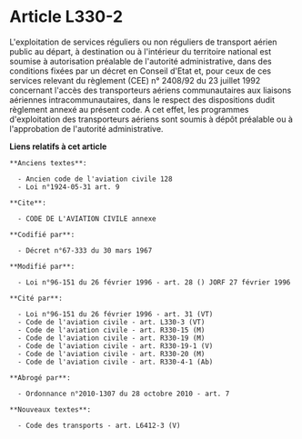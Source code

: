 # Article L330-2

L'exploitation de services réguliers ou non réguliers de transport aérien public au départ, à destination ou à l'intérieur du
territoire national est soumise à autorisation préalable de l'autorité administrative, dans des conditions fixées par un
décret en Conseil d'Etat et, pour ceux de ces services relevant du règlement (CEE) n° 2408/92 du 23 juillet 1992 concernant
l'accès des transporteurs aériens communautaires aux liaisons aériennes intracommunautaires, dans le respect des dispositions
dudit règlement annexé au présent code. A cet effet, les programmes d'exploitation des transporteurs aériens sont soumis à
dépôt préalable ou à l'approbation de l'autorité administrative.

**Liens relatifs à cet article**

	**Anciens textes**:

	  - Ancien code de l'aviation civile 128
	  - Loi n°1924-05-31 art. 9

	**Cite**:

	  - CODE DE L'AVIATION CIVILE annexe

	**Codifié par**:

	  - Décret n°67-333 du 30 mars 1967

	**Modifié par**:

	  - Loi n°96-151 du 26 février 1996 - art. 28 () JORF 27 février 1996

	**Cité par**:

	  - Loi n°96-151 du 26 février 1996 - art. 31 (VT)
	  - Code de l'aviation civile - art. L330-3 (VT)
	  - Code de l'aviation civile - art. R330-15 (M)
	  - Code de l'aviation civile - art. R330-19 (M)
	  - Code de l'aviation civile - art. R330-19-1 (V)
	  - Code de l'aviation civile - art. R330-20 (M)
	  - Code de l'aviation civile - art. R330-4-1 (Ab)

	**Abrogé par**:

	  - Ordonnance n°2010-1307 du 28 octobre 2010 - art. 7

	**Nouveaux textes**:

	  - Code des transports - art. L6412-3 (V)
